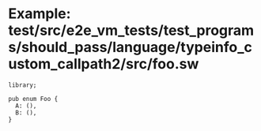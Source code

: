 # Example: test/src/e2e_vm_tests/test_programs/should_pass/language/typeinfo_custom_callpath2/src/foo.sw

```sway
library;

pub enum Foo {
  A: (),
  B: (),
}

```

